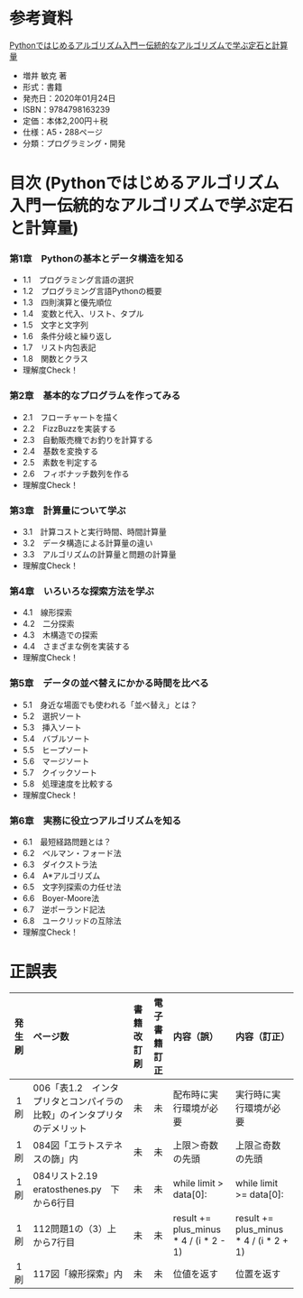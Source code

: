 # 参考資料
[Pythonではじめるアルゴリズム入門ー伝統的なアルゴリズムで学ぶ定石と計算量](https://www.amazon.co.jp/Python%E3%81%A7%E3%81%AF%E3%81%98%E3%82%81%E3%82%8B%E3%82%A2%E3%83%AB%E3%82%B4%E3%83%AA%E3%82%BA%E3%83%A0%E5%85%A5%E9%96%80-%E4%BC%9D%E7%B5%B1%E7%9A%84%E3%81%AA%E3%82%A2%E3%83%AB%E3%82%B4%E3%83%AA%E3%82%BA%E3%83%A0%E3%81%A7%E5%AD%A6%E3%81%B6%E5%AE%9A%E7%9F%B3%E3%81%A8%E8%A8%88%E7%AE%97%E9%87%8F-%E5%A2%97%E4%BA%95-%E6%95%8F%E5%85%8B-ebook/dp/B0822N5RMS/ref=sr_1_2?__mk_ja_JP=%E3%82%AB%E3%82%BF%E3%82%AB%E3%83%8A&dchild=1&keywords=python+%E3%82%A2%E3%83%AB%E3%82%B4%E3%83%AA%E3%82%BA%E3%83%A0&qid=1603549421&sr=8-2) 
- 増井 敏克 著
- 形式：書籍
- 発売日：2020年01月24日
- ISBN：9784798163239
- 定価：本体2,200円＋税
- 仕様：A5・288ページ
- 分類：プログラミング・開発


# 目次 (Pythonではじめるアルゴリズム入門ー伝統的なアルゴリズムで学ぶ定石と計算量)
### 第1章　Pythonの基本とデータ構造を知る
- 1.1　プログラミング言語の選択
- 1.2　プログラミング言語Pythonの概要
- 1.3　四則演算と優先順位
- 1.4　変数と代入、リスト、タプル
- 1.5　文字と文字列
- 1.6　条件分岐と繰り返し
- 1.7　リスト内包表記
- 1.8　関数とクラス
- 理解度Check！

### 第2章　基本的なプログラムを作ってみる
- 2.1　フローチャートを描く
- 2.2　FizzBuzzを実装する
- 2.3　自動販売機でお釣りを計算する　
- 2.4　基数を変換する
- 2.5　素数を判定する
- 2.6　フィボナッチ数列を作る
- 理解度Check！

### 第3章　計算量について学ぶ
- 3.1　計算コストと実行時間、時間計算量
- 3.2　データ構造による計算量の違い
- 3.3　アルゴリズムの計算量と問題の計算量
- 理解度Check！

### 第4章　いろいろな探索方法を学ぶ
- 4.1　線形探索
- 4.2　二分探索
- 4.3　木構造での探索
- 4.4　さまざまな例を実装する
- 理解度Check！

### 第5章　データの並べ替えにかかる時間を比べる
- 5.1　身近な場面でも使われる「並べ替え」とは？
- 5.2　選択ソート　
- 5.3　挿入ソート
- 5.4　バブルソート
- 5.5　ヒープソート
- 5.6　マージソート
- 5.7　クイックソート
- 5.8　処理速度を比較する
- 理解度Check！

### 第6章　実務に役立つアルゴリズムを知る
- 6.1　最短経路問題とは？
- 6.2　ベルマン・フォード法
- 6.3　ダイクストラ法
- 6.4　A*アルゴリズム
- 6.5　文字列探索の力任せ法
- 6.6　Boyer-Moore法
- 6.7　逆ポーランド記法
- 6.8　ユークリッドの互除法
- 理解度Check！

 
# 正誤表

| 発生刷 | ページ数 | 書籍改訂刷 | 電子書籍訂正 | 内容（誤） | 内容（訂正） |
|:---------:|:---------|:---------:|:---------:|:---------|:---------| 
| 1刷 | 006「表1.2　インタプリタとコンパイラの比較」のインタプリタのデメリット | 未 | 未 | 配布時に実行環境が必要 | 実行時に実行環境が必要 |
| 1刷 | 084図「エラトステネスの篩」内 | 未 | 未 | 上限＞奇数の先頭 | 上限≧奇数の先頭 |
| 1刷 | 084リスト2.19　eratosthenes.py　下から6行目 | 未 | 未 | while limit > data[0]: | while limit >= data[0]:|
| 1刷 | 112問題1の（3）上から7行目 | 未 | 未 | result += plus_minus * 4 / (i * 2 - 1) | result += plus_minus * 4 / (i * 2 + 1) |
| 1刷 | 117図「線形探索」内 | 未 | 未 | 位値を返す | 位置を返す |

